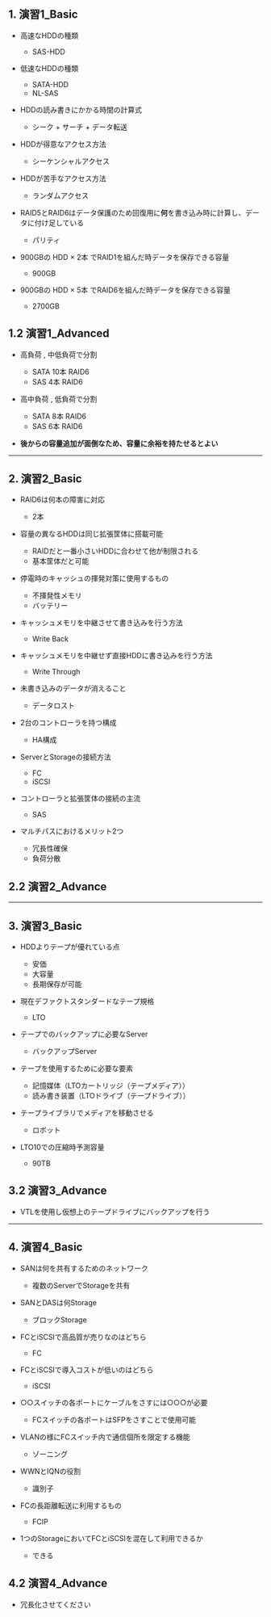 ## 1. 演習1_Basic
- 高速なHDDの種類
  - SAS-HDD

- 低速なHDDの種類
  - SATA-HDD
  - NL-SAS

- HDDの読み書きにかかる時間の計算式
  - シーク + サーチ + データ転送

- HDDが得意なアクセス方法
  - シーケンシャルアクセス

- HDDが苦手なアクセス方法
  - ランダムアクセス

- RAID5とRAID6はデータ保護のため回復用に**何**を書き込み時に計算し、データに付け足している
  - パリティ

- 900GBの HDD × 2本 でRAID1を組んだ時データを保存できる容量
  - 900GB

- 900GBの HDD × 5本 でRAID6を組んだ時データを保存できる容量
  - 2700GB


## 1.2 演習1_Advanced

- 高負荷 , 中低負荷で分割
  - SATA 10本 RAID6
  - SAS 4本 RAID6

- 高中負荷 , 低負荷で分割
  - SATA 8本 RAID6
  - SAS 6本 RAID6
 
- **後からの容量追加が面倒なため、容量に余裕を持たせるとよい**
    
---


## 2. 演習2_Basic

- RAID6は何本の障害に対応
  - 2本

- 容量の異なるHDDは同じ拡張筐体に搭載可能
  - RAIDだと一番小さいHDDに合わせて他が制限される
  - 基本筐体だと可能

- 停電時のキャッシュの揮発対策に使用するもの
  - 不揮発性メモリ
  - バッテリー
  
- キャッシュメモリを中継させて書き込みを行う方法
  - Write Back
  
- キャッシュメモリを中継せず直接HDDに書き込みを行う方法
  - Write Through

- 未書き込みのデータが消えること
  - データロスト

- 2台のコントローラを持つ構成
  - HA構成

- ServerとStorageの接続方法
  - FC
  - iSCSI

- コントローラと拡張筐体の接続の主流
  - SAS

- マルチパスにおけるメリット2つ
  - 冗長性確保
  - 負荷分散


## 2.2 演習2_Advance


---

## 3. 演習3_Basic

- HDDよりテープが優れている点
  - 安価
  - 大容量
  - 長期保存が可能

- 現在デファクトスタンダードなテープ規格
  - LTO

- テープでのバックアップに必要なServer
  - バックアップServer

- テープを使用するために必要な要素
  - 記憶媒体（LTOカートリッジ（テープメディア））
  - 読み書き装置（LTOドライブ（テープドライブ））

- テープライブラリでメディアを移動させる
  - ロボット

- LTO10での圧縮時予測容量
  - 90TB

## 3.2 演習3_Advance

- VTLを使用し仮想上のテープドライブにバックアップを行う

---

## 4. 演習4_Basic
- SANは何を共有するためのネットワーク
  - 複数のServerでStorageを共有

- SANとDASは何Storage
  - ブロックStorage

- FCとiSCSIで高品質が売りなのはどちら
  - FC

- FCとiSCSIで導入コストが低いのはどちら
  - iSCSI

- ○○スイッチの各ポートにケーブルをさすには○○○が必要
  - FCスイッチの各ポートはSFPをさすことで使用可能

- VLANの様にFCスイッチ内で通信個所を限定する機能
  - ゾーニング

- WWNとIQNの役割
  - 識別子

- FCの長距離転送に利用するもの
  - FCIP

- 1つのStorageにおいてFCとiSCSIを混在して利用できるか
  - できる

## 4.2 演習4_Advance

- 冗長化させてください
